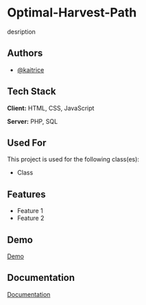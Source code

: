 # Optimal-Harvest-Path

desription


## Authors

- [@kaitrice](https://www.github.com/kaitrice)


## Tech Stack

**Client:** HTML, CSS, JavaScript

**Server:** PHP, SQL


## Used For

This project is used for the following class(es):

- Class 


## Features

- Feature 1
- Feature 2


## Demo

[Demo](https://linktodemo)


## Documentation

[Documentation](https://linktodoc)
